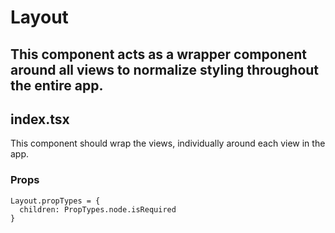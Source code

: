 # Layout

## This component acts as a wrapper component around all views to normalize styling throughout the entire app.

## index.tsx

This component should wrap the views, individually around each view in the app.

### Props

```
Layout.propTypes = {
  children: PropTypes.node.isRequired
}
```
